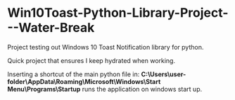 # Win10Toast-Python-Library-Project---Water-Break
Project testing out Windows 10 Toast Notification library for python.

Quick project that ensures I keep hydrated when working.

Inserting a shortcut of the main python file in: **C:\Users\user-folder\AppData\Roaming\Microsoft\Windows\Start Menu\Programs\Startup** runs the application on windows start up.
